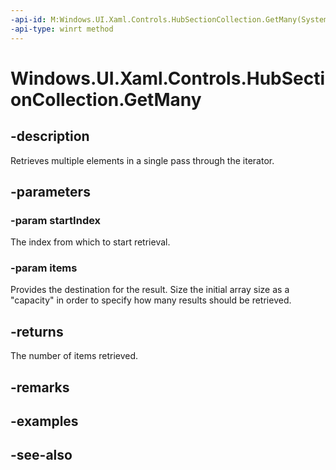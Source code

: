 ```yaml
---
-api-id: M:Windows.UI.Xaml.Controls.HubSectionCollection.GetMany(System.UInt32,Windows.UI.Xaml.Controls.HubSection[])
-api-type: winrt method
---
```


<!-- Method syntax
public uint GetMany(System.UInt32 startIndex, Windows.UI.Xaml.Controls.HubSection[] items)
-->

# Windows.UI.Xaml.Controls.HubSectionCollection.GetMany

## -description
Retrieves multiple elements in a single pass through the iterator.



## -parameters
### -param startIndex
The index from which to start retrieval.

### -param items
Provides the destination for the result. Size the initial array size as a "capacity" in order to specify how many results should be retrieved.

## -returns
The number of items retrieved.

## -remarks

## -examples

## -see-also
